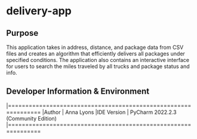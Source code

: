 # delivery-app

## Purpose 

This application takes in address, distance, and package data from CSV files and creates an algorithm that efficiently delivers all packages under specified conditions. The application also contains an interactive interface for users to search the miles traveled by all trucks and package status and info. 


## Developer Information & Environment

|===============================================================
|Author             | Anna Lyons
|IDE Version        | PyCharm 2022.2.3 (Community Edition)            
|===============================================================
